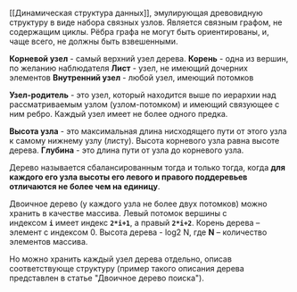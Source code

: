 [[Динамическая структура данных]], эмулирующая древовидную структуру в виде набора связных узлов. Является связным графом, не содержащим циклы. Рёбра графа не могут быть ориентированы, и, чаще всего, не должны быть взвешенными. 

**Корневой узел** - самый верхний узел дерева. 
**Корень** - одна из вершин, по желанию наблюдателя
**Лист** - узел, не имеющий дочерних элементов 
**Внутренний узел** - любой узел, имеющий потомков 

**Узел-родитель** - это узел, который находится выше по иерархии над рассматриваемым узлом (узлом-потомком) и имеющий связующее с ним ребро. Каждый узел имеет не более одного предка. 

**Высота узла** - это максимальная длина нисходящего пути от этого узла к самому нижнему узлу (листу). Высота корневого узла равна высоте дерева. 
**Глубина** - это длина пути от узла до корневого узла. 

Дерево называется сбалансированным тогда и только тогда, когда **для каждого его узла высоты его левого и правого поддеревьев отличаются не более чем на единицу**.

Двоичное дерево (у каждого узла не более двух потомков) можно хранить в качестве массива. Левый потомок вершины с индексом **`i`** имеет индекс **`2*i+1`**, а правый **`2*i+2`**. Корень дерева – элемент с индексом 0. Высота дерева - log2 N, где **N** – количество элементов массива. 

Но можно хранить каждый узел дерева отдельно, описав соответствующе структуру (пример такого описания дерева представлен в статье "Двоичное дерево поиска"). 